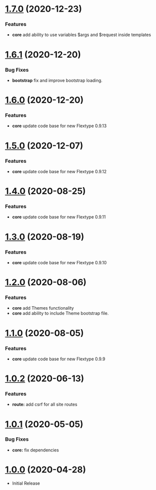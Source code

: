 <a name="1.7.0"></a>
# [1.7.0](https://github.com/flextype-plugins/site/compare/v1.6.1...v1.7.0) (2020-12-23)

### Features

* **core** add ability to use variables $args and $request inside templates

<a name="1.6.1"></a>
# [1.6.1](https://github.com/flextype-plugins/site/compare/v1.6.0...v1.6.1) (2020-12-20)

### Bug Fixes

* **bootstrap** fix and improve bootstrap loading.

<a name="1.6.0"></a>
# [1.6.0](https://github.com/flextype-plugins/site/compare/v1.5.0...v1.6.0) (2020-12-20)

### Features

* **core** update code base for new Flextype 0.9.13

<a name="1.5.0"></a>
# [1.5.0](https://github.com/flextype-plugins/site/compare/v1.4.0...v1.5.0) (2020-12-07)

### Features

* **core** update code base for new Flextype 0.9.12

<a name="1.4.0"></a>
# [1.4.0](https://github.com/flextype-plugins/site/compare/v1.3.0...v1.4.0) (2020-08-25)

### Features

* **core** update code base for new Flextype 0.9.11

<a name="1.3.0"></a>
# [1.3.0](https://github.com/flextype-plugins/site/compare/v1.2.0...v1.3.0) (2020-08-19)

### Features

* **core** update code base for new Flextype 0.9.10

<a name="1.2.0"></a>
# [1.2.0](https://github.com/flextype-plugins/site/compare/v1.1.0...v1.2.0) (2020-08-06)

### Features

* **core** add Themes functionality
* **core** add ability to include Theme bootstrap file.

<a name="1.1.0"></a>
# [1.1.0](https://github.com/flextype-plugins/site/compare/v1.0.2...v1.1.0) (2020-08-05)

### Features

* **core** update code base for new Flextype 0.9.9

<a name="1.0.2"></a>
# [1.0.2](https://github.com/flextype-plugins/site/compare/v1.0.1...v1.0.2) (2020-06-13)

### Features

* **route:** add csrf for all site routes

<a name="1.0.1"></a>
# [1.0.1](https://github.com/flextype-plugins/site/compare/v1.0.0...v1.0.1) (2020-05-05)

### Bug Fixes

* **core:** fix dependencies

<a name="1.0.0"></a>
# [1.0.0](https://github.com/flextype-plugins/site) (2020-04-28)
* Initial Release
